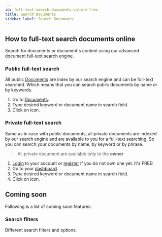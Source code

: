 ```yaml
---
id: full-text-search-documents-online-free
title: Search Documents
sidebar_label: Search Documents
---
```


## How to full-text search documents online
Search for documents or document's content using our advanced document full-text search engine.

### Public full-text search
All public [Documents](https://conholdate.app/library/files) are index by our search engine and can be full-text searched.
Which means that you can search public documents by name or by keywords.
1. Go to [Documents](https://conholdate.app/library/files).
1. Type desired keyword or document name in search field.
1. Click on <i class="fas fa-search"></i> icon.

### Private full-text search
Same as in case with public documents, all private documents are indexed by our search engine and are available to you for a full-text searching.
So you can search your documents by name, by keyword or by phrase.
> All private document are available only to the **owner**
1. [Login](https://conholdate.app/signin) to your account or [register](https://conholdate.app/signin) if you do not own one yet. It's FREE!
1. Go to your [dashboard](https://conholdate.app/dashboard).
1. Type desired keyword or document name in search field.
1. Click on <i class="fas fa-search"></i> icon.

## Coming soon
Following is a list of coming soon features:

### Search filters
Different search filters and options.